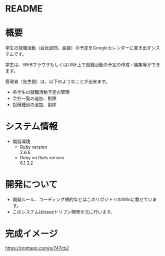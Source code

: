# README
# 概要
学生の就職活動（会社訪問、面接）の予定をGoogleカレンダーに書き出すシステムです。

学生は、WEBブラウザもしくはLINE上で就職活動の予定の作成・編集等ができます。

管理者（先生側）は、以下のようなことが出来ます。

- 各学生の就職活動予定の管理
- 会社一覧の追加、削除
- 投稿種別の追加、削除

# システム情報
- 開発環境
  - Ruby version<br>2.6.6
  - Ruby on Rails version<br>6.1.3.2 

# 開発について
- 開発ルール、コーディング規約などはこのリポジトリのWikiに載せています。
- このシステムはissueドリブン開発を元に行います。

# 完成イメージ
https://prottapp.com/p/747cb2
